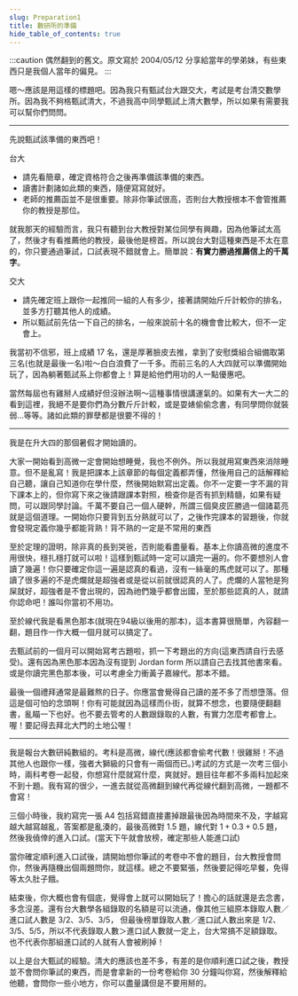 ```yaml
---
slug: Preparation1
title: 數研所的準備
hide_table_of_contents: true
---
```


:::caution
偶然翻到的舊文。原文寫於 2004/05/12 分享給當年的學弟妹，有些東西只是我個人當年的偏見。
:::

嗯～應該是用這樣的標題吧。因為我只有甄試台大跟交大，考試是考台清交數學所。因為我不夠格甄試清大，不過我高中同學甄試上清大數學，所以如果有需要我可以幫你們問問。

----

先說甄試該準備的東西吧！

台大
+ 請先看簡章，確定資格符合之後再準備該準備的東西。
+ 讀書計劃諸如此類的東西，隨便寫寫就好。
+ 老師的推薦函並不是很重要。除非你筆試很高，否則台大教授根本不會管推薦你的教授是那位。

就我那天的經驗而言，我只有聽到台大教授對某位同學有興趣，因為他筆試太高了，然後才有看推薦他的教授，最後他是榜首。所以說台大對這種東西是不太在意的，你只要通過筆試，口試表現不錯就會上。簡單說：**有實力勝過推薦信上的千萬字**。

交大
+ 請先確定班上跟你一起推同一組的人有多少，接著請開始斤斤計較你的排名，並多方打聽其他人的成績。
+ 所以甄試前先估一下自己的排名，一般來說前十名的機會會比較大，但不一定會上。

我當初不信邪，班上成績 17 名，還是厚著臉皮去推，拿到了安慰獎組合組備取第三名(也就是最後一名)啦～白白浪費了一千多。而前三名的人大四就可以準備開始玩了，因為躺著甄試系上你都會上！算是給他們用功的人一點優惠吧。

當然每屆也有雞掰人成績好但沒辦法啊～這種事情很講運氣的。如果有大一大二的看到這裡，我絕不是要你們為分數斤斤計較，或是耍婊偷偷念書，有同學問你就裝弱…等等。諸如此類的罪孽都是很要不得的！

----

我是在升大四的那個暑假才開始讀的。

大家一開始看到高微一定會開始想睡覺，我也不例外。所以我就用寫東西來消除睡意。但不是亂寫！我是把課本上該章節的每個定義都弄懂，然後用自己的話解釋給自己聽，讓自己知道你在學什麼，然後開始默寫出定義。你不一定要一字不漏的背下課本上的，但你寫下來之後請跟課本對照，檢查你是否有抓到精髓，如果有疑問，可以跟同學討論。千萬不要自己一個人硬幹，所謂三個臭皮匠勝過一個諸葛亮就是這個道理。一開始你只要背到五分熟就可以了，之後作完課本的習題後，你就會發現定義你幾乎都能背熟！背不熟的一定是不常用的東西

至於定理的證明，除非真的長到哭爸，否則能看盡量看。基本上你讀高微的進度不用很快，穩扎穩打就可以啦！這樣到甄試時一定可以讀完一遍的。你不要想別人會讀了幾遍！你只要確定你這一遍是認真的看過，沒有一絲毫的馬虎就可以了。那種讀了很多遍的不是虎爛就是超強者或是從以前就很認真的人了。虎爛的人當牠是狗屎就好，超強者是不會出現的，因為祂們幾乎都會出國，至於那些認真的人，就請你認命吧！誰叫你當初不用功。

至於線代我是看黑色那本(就現在94級以後用的那本)，這本書算很簡單，內容翻一翻，題目作一作大概一個月就可以搞定了。

去甄試前的一個月可以開始寫考古題啦，抓一下考題出的方向(這東西請自行去感受)。還有因為黑色那本因為沒有提到 Jordan form 所以請自己去找其他書來看。或是你讀完黑色那本後，可以考慮全力衝黃子嘉線代。那本不錯。

最後一個禮拜通常是最難熬的日子。你應當會覺得自己讀的差不多了而想墮落。但這是個可怕的念頭啊！你有可能就因為這樣而仆街，就算不想念，也要隨便翻翻書，亂瞄一下也好。也不要去管考的人數跟錄取的人數，有實力怎麼考都會上。喔！要記得去拜北大門的土地公喔！

----

我是報台大數研純數組的。考科是高微，線代(應該都會偷考代數！很雞掰！不過其他人也跟你一樣，強者大獅級的只會有一兩個而已。)考試的方式是一次考三個小時，兩科考卷一起發，你想寫什麼就寫什麼，爽就好。題目往年都不多兩科加起來不到十題。我有寫的很少，一進去就從高微翻到線代再從線代翻到高微，一題都不會寫！

三個小時後，我約寫完一張 A4 包括寫錯直接畫掉跟最後因為時間來不及，字越寫越大越寫越亂，答案都是亂湊的，最後高微對 $1.5$ 題，線代對 $1+0.3+0.5$ 題，然後我僥倖的進入口試。(當天下午就會放榜，確定那些人能進口試)

當你確定順利進入口試後，請開始想你筆試的考卷中不會的題目，台大教授會問你，然後再隨機出個兩題問你，就這樣。總之不要緊張，然後要記得吃早餐，免得等太久肚子餓。

結束後，你大概也會有個底，覺得會上就可以開始玩了！擔心的話就還是去念書，多念沒差。還有台大數學各組錄取的名額是可以流通，像其他三組原本錄取人數／進口試人數是 $3/2$、$3/5$、$3/5$， 但最後榜單錄取人數／進口試人數出來是 $1/2$、$3/5$、$5/5$，所以不代表錄取人數＞進口試人數就一定上，台大常搞不足額錄取。也不代表你那組進口試的人就有人會被刷掉！

以上是台大甄試的經驗。清大的應該也差不多，有差的是你順利進口試之後，教授並不會問你筆試的東西，而是會拿新的一份考卷給你 30 分鐘叫你寫，然後解釋給他聽，會問你一些小地方，你可以盡量講但是不要用掰的。